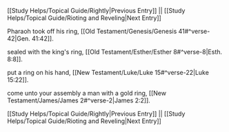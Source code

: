 [[Study Helps/Topical Guide/Rightly|Previous Entry]]  ||  [[Study Helps/Topical Guide/Rioting and Reveling|Next Entry]]

 Pharaoh took off his ring, [[Old Testament/Genesis/Genesis 41#^verse-42|Gen. 41:42]].

 sealed with the king's ring, [[Old Testament/Esther/Esther 8#^verse-8|Esth. 8:8]].

 put a ring on his hand, [[New Testament/Luke/Luke 15#^verse-22|Luke 15:22]].

 come unto your assembly a man with a gold ring, [[New Testament/James/James 2#^verse-2|James 2:2]].

[[Study Helps/Topical Guide/Rightly|Previous Entry]]  ||  [[Study Helps/Topical Guide/Rioting and Reveling|Next Entry]]